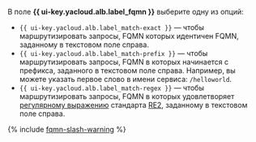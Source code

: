 В поле **{{ ui-key.yacloud.alb.label_fqmn }}** выберите одну из опций:

* `{{ ui-key.yacloud.alb.label_match-exact }}` — чтобы маршрутизировать запросы, FQMN которых идентичен FQMN, заданному в текстовом поле справа.
* `{{ ui-key.yacloud.alb.label_match-prefix }}` — чтобы маршрутизировать запросы, FQMN в которых начинается с префикса, заданного в текстовом поле справа. Например, вы можете указать первое слово в имени сервиса: `/helloworld`.
* `{{ ui-key.yacloud.alb.label_match-regex }}` — чтобы маршрутизировать запросы, FQMN в которых удовлетворяет [регулярному выражению](https://ru.wikipedia.org/wiki/Регулярные_выражения) стандарта [RE2](https://github.com/google/re2/wiki/Syntax), заданному в текстовом поле справа.

{% include [fqmn-slash-warning](./fqmn-slash-warning.md) %}